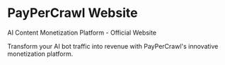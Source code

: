 ﻿# PayPerCrawl Website

AI Content Monetization Platform - Official Website

Transform your AI bot traffic into revenue with PayPerCrawl's innovative monetization platform.
